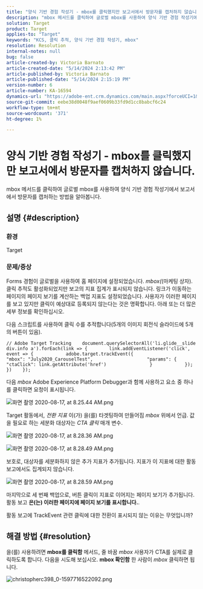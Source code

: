 ```yaml
---
title: "양식 기반 경험 작성기 - mbox를 클릭했지만 보고서에서 방문자를 캡처하지 않습니다."
description: "mbox 메서드를 클릭하여 글로벌 mbox를 사용하여 양식 기반 경험 작성기에서 보고서에서 방문자를 캡처하는 방법을 알아봅니다."
solution: Target
product: Target
applies-to: "Target"
keywords: "KCS, 클릭 추적, 양식 기반 경험 작성기, mbox"
resolution: Resolution
internal-notes: null
bug: false
article-created-by: Victoria Barnato
article-created-date: "5/14/2024 2:13:42 PM"
article-published-by: Victoria Barnato
article-published-date: "5/14/2024 2:15:19 PM"
version-number: 6
article-number: KA-16594
dynamics-url: "https://adobe-ent.crm.dynamics.com/main.aspx?forceUCI=1&pagetype=entityrecord&etn=knowledgearticle&id=a76a9b28-fc11-ef11-9f8a-6045bd0201f5"
source-git-commit: eebe38d0048f9aef0609b33fd9d1cc8babcf6c24
workflow-type: tm+mt
source-wordcount: '371'
ht-degree: 1%

---
```


# 양식 기반 경험 작성기 - mbox를 클릭했지만 보고서에서 방문자를 캡처하지 않습니다.


mbox 메서드를 클릭하여 글로벌 mbox를 사용하여 양식 기반 경험 작성기에서 보고서에서 방문자를 캡처하는 방법을 알아봅니다.

## 설명 {#description}


### <b>환경</b>

Target

### <b>문제/증상</b>

Forms 경험이 글로벌을 사용하여 홈 페이지에 설정되었습니다. *mbox(*(마케팅 상자). 클릭 추적도 활성화되었지만 보고의 지표 집계가 표시되지 않습니다. 링크가 이동하는 페이지의 페이지 보기를 계산하는 백업 지표도 설정되었습니다. 사용자가 이러한 페이지를 보고 있지만 클릭이 예상대로 등록되지 않는다는 것은 명확합니다. 아래 또는 더 많은 세부 정보를 확인하십시오.



다음 스크립트를 사용하여 클릭 수를 추적합니다(5개의 이미지 회전식 슬라이드에 5개의 버튼이 있음).




```
// Adobe Target Tracking    document.querySelectorAll('li.glide__slide div.info a').forEach(link => {        link.addEventListener('click', event => {            adobe.target.trackEvent({                    "mbox": "July2020_CarouselTest",                    "params": {                    "ctaClick": link.getAttribute('href')                }            });        })    });
```




다음 *mbox* Adobe Experience Platform Debugger과 함께 사용하고 요소 중 하나를 클릭하면 요청이 표시됩니다.



![화면 촬영 2020-08-17, at 8.25.44 AM.png](https://experienceleaguecommunities.adobe.com/t5/image/serverpage/image-id/26222i8EFBFA8432501D9E/image-size/medium?v=1.0&amp;amp;px=400 "화면 촬영 2020-08-17, at 8.25.44 AM.png")



Target 활동에서, *전환 지표* 이(가) 을(를) 타겟팅하여 만들어짐 *mbox* 위에서 언급. 값을 필요로 하는 세분화 대상자는 *CTA 클릭* 매개 변수.



![화면 촬영 2020-08-17, at 8.28.36 AM.png](https://experienceleaguecommunities.adobe.com/t5/image/serverpage/image-id/26225i9E8B86819537BB25/image-size/medium?v=1.0&amp;amp;px=400 "화면 촬영 2020-08-17, at 8.28.36 AM.png")

![화면 촬영 2020-08-17, at 8.28.49 AM.png](https://experienceleaguecommunities.adobe.com/t5/image/serverpage/image-id/26223i6D9AAA0A81236A58/image-size/medium?v=1.0&amp;amp;px=400 "화면 촬영 2020-08-17, at 8.28.49 AM.png")



보호로, 대상자를 세분화하지 않은 추가 지표가 추가됩니다. 지표가 이 지표에 대한 활동 보고에서도 집계되지 않습니다.



![화면 촬영 2020-08-17, at 8.28.59 AM.png](https://experienceleaguecommunities.adobe.com/t5/image/serverpage/image-id/26224iFF036B11B2E932FC/image-size/medium?v=1.0&amp;amp;px=400 "화면 촬영 2020-08-17, at 8.28.59 AM.png")



마지막으로 세 번째 백업으로, 버튼 클릭이 지표로 이어지는 페이지 보기가 추가됩니다. 활동 보고 <b>은(는) 이러한 페이지에 페이지 보기를 표시합니다.</b>.



활동 보고에 TrackEvent 관련 클릭에 대한 전환이 표시되지 않는 이유는 무엇입니까?


## 해결 방법 {#resolution}


을(를) 사용하려면 <b>mbox를 클릭함</b> 메서드, 줄 바꿈 *mbox* 사용자가 CTA를 실제로 클릭하도록 합니다. 다음을 시도해 보십시오. <b>mbox 확인함</b> 한 사람이 *mbox* 클릭하면 됩니다.



![christopherc398_0-1597716522092.png](https://experienceleaguecommunities.adobe.com/t5/image/serverpage/image-id/26237i01409F8DF7D2F948/image-size/medium?v=1.0&amp;amp;px=400)


